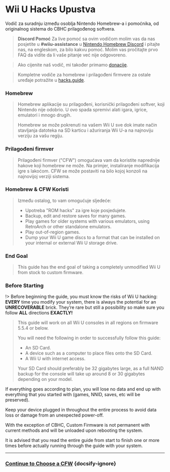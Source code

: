 # Wii U Hacks Upustva

Vodič za suradnju između osoblja Nintendo Homebrew-a i pomoćnika, od originalnog sistema do CBHC prilagođenog softvera.

>**Discord Pomoć** Za live pomoć sa ovim vodičom molim vas da nas posjetite u **#wiiu-assistance** u [Nintendo Homebrew Discord](https://discord.gg/C29hYvh) i pitajte nas, na engleskom, za bilo kakvu pomoć. Molim vas pročitajte prvo FAQ da vidite da li vaše pitanje već nije odgovoreno.

> Ako cijenite naš vodič, mi također primamo [donacije](donations).

> Kompletne vodiče za homebrew i prilagođeni firmvere za ostale uređaje potražite u [hacks.guide](https://hacks.guide).

### Homebrew

> Homebrew aplikacije su prilagođeni, korisnički prilagođeni softver, koji Nintendo nije odobrio. U ovo spada spremivi alati igara, igrice, emulatori i mnogo drugih.
> 
> Homebrew se može pokrenuti na vašem Wii U sve dok imate način stavljanja datoteka na SD karticu i ažuriranja Wii U-a na najnoviju verziju za vašu regiju.

### Prilagođeni firmver

> Prilagođeni firmver ("CFW") omogućava vam da koristite naprednije hakove koji homebrew ne može. Na primjer, instaliranje modifikacija igre s lakoćom. CFW se može postaviti na bilo kojoj konzoli na najnovijoj verziji sistema.

### Homebrew & CFW Koristi
>
> Između ostalog, to vam omogućuje sljedeće:
> 
> - Upotreba "ROM hacks" za igre koje posjedujete.
> - Backup, edit and restore saves for many games.
> - Play games for older systems with various emulators, using RetroArch or other standalone emulators.
> - Play out-of-region games.
> - Dump your Wii U game discs to a format that can be installed on your internal or external Wii U storage drive.

### End Goal

> This guide has the end goal of taking a completely unmodified Wii U from stock to custom firmware.

### Before Starting

!> Before beginning the guide, you must know the risks of Wii U hacking: **EVERY** time you modify your system, there is always the potential for an **UNRECOVERABLE** brick. They’re rare but still a possibility so make sure you follow **ALL** directions **EXACTLY!**
>
> This guide will work on all Wii U consoles in all regions on firmware 5.5.4 or below.
> 
> You will need the following in order to successfully follow this guide:
> 
> - An SD Card.
> - A device such as a computer to place files onto the SD Card.
> - A Wii U with internet access.
> 
> Your SD Card should preferably be 32 gigabytes large, as a full NAND backup for the console will take up around 8 or 30 gigabytes depending on your model.

If everything goes according to plan, you will lose no data and end up with everything that you started with (games, NNID, saves, etc will be preserved).

Keep your device plugged in throughout the entire process to avoid data loss or damage from an unexpected power-off.

With the exception of CBHC, Custom Firmware is not permanent with current methods and will be unloaded upon rebooting the system.

It is advised that you read the entire guide from start to finish one or more times before actually running through the guide with your system.

---

### [Continue to Choose a CFW](cfw-choice) {docsify-ignore}
